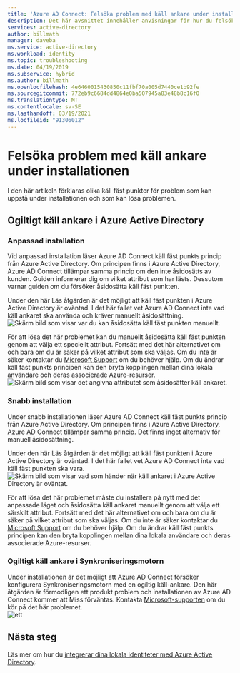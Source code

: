 ```yaml
---
title: 'Azure AD Connect: Felsöka problem med käll ankare under installationen | Microsoft Docs'
description: Det här avsnittet innehåller anvisningar för hur du felsöker problem med käll ankaret under installationen.
services: active-directory
author: billmath
manager: daveba
ms.service: active-directory
ms.workload: identity
ms.topic: troubleshooting
ms.date: 04/19/2019
ms.subservice: hybrid
ms.author: billmath
ms.openlocfilehash: 4e6460015430850c11fbf70a005d7440ce1b92fe
ms.sourcegitcommit: 772eb9c6684dd4864e0ba507945a83e48b8c16f0
ms.translationtype: MT
ms.contentlocale: sv-SE
ms.lasthandoff: 03/19/2021
ms.locfileid: "91306012"
---
```

# <a name="troubleshooting-source-anchor-issues-during-installation"></a>Felsöka problem med käll ankare under installationen
I den här artikeln förklaras olika käll fäst punkter för problem som kan uppstå under installationen och som kan lösa problemen.

## <a name="invalid-source-anchor-in-azure-active-directory"></a>Ogiltigt käll ankare i Azure Active Directory

### <a name="custom-installation"></a>Anpassad installation

Vid anpassad installation läser Azure AD Connect käll fäst punkts princip från Azure Active Directory. Om principen finns i Azure Active Directory, Azure AD Connect tillämpar samma princip om den inte åsidosätts av kunden. Guiden informerar dig om vilket attribut som har lästs. Dessutom varnar guiden om du försöker åsidosätta käll fäst punkten.

Under den här Läs åtgärden är det möjligt att käll fäst punkten i Azure Active Directory är oväntad. I det här fallet vet Azure AD Connect inte vad käll ankaret ska använda och kräver manuellt åsidosättning.</br>
![Skärm bild som visar var du kan åsidosätta käll fäst punkten manuellt.](media/tshoot-connect-source-anchor/source1.png)

För att lösa det här problemet kan du manuellt åsidosätta käll fäst punkten genom att välja ett speciellt attribut. Fortsätt med det här alternativet om och bara om du är säker på vilket attribut som ska väljas. Om du inte är säker kontaktar du [Microsoft Support](https://support.microsoft.com/contactus/) om du behöver hjälp. Om du ändrar käll fäst punkts principen kan den bryta kopplingen mellan dina lokala användare och deras associerade Azure-resurser.</br>
![Skärm bild som visar det angivna attributet som åsidosätter käll ankaret.](media/tshoot-connect-source-anchor/source2.png)

### <a name="express-installation"></a>Snabb installation
Under snabb installationen läser Azure AD Connect käll fäst punkts princip från Azure Active Directory. Om principen finns i Azure Active Directory, Azure AD Connect tillämpar samma princip. Det finns inget alternativ för manuell åsidosättning.

Under den här Läs åtgärden är det möjligt att käll fäst punkten i Azure Active Directory är oväntad. I det här fallet vet Azure AD Connect inte vad käll fäst punkten ska vara.</br>
![Skärm bild som visar vad som händer när käll ankaret i Azure Active Directory är oväntat.](media/tshoot-connect-source-anchor/source3.png)

För att lösa det här problemet måste du installera på nytt med det anpassade läget och åsidosätta käll ankaret manuellt genom att välja ett särskilt attribut. Fortsätt med det här alternativet om och bara om du är säker på vilket attribut som ska väljas. Om du inte är säker kontaktar du [Microsoft Support](https://support.microsoft.com/contactus/) om du behöver hjälp. Om du ändrar käll fäst punkts principen kan den bryta kopplingen mellan dina lokala användare och deras associerade Azure-resurser.

### <a name="invalid-source-anchor-in-sync-engine"></a>Ogiltigt käll ankare i Synkroniseringsmotorn
Under installationen är det möjligt att Azure AD Connect försöker konfigurera Synkroniseringsmotorn med en ogiltig käll-ankare. Den här åtgärden är förmodligen ett produkt problem och installationen av Azure AD Connect kommer att Miss förväntas. Kontakta [Microsoft-supporten](https://support.microsoft.com/contactus/) om du kör på det här problemet.</br>
![ett](media/tshoot-connect-source-anchor/source4.png)


## <a name="next-steps"></a>Nästa steg
Läs mer om hur du [integrerar dina lokala identiteter med Azure Active Directory](whatis-hybrid-identity.md).
